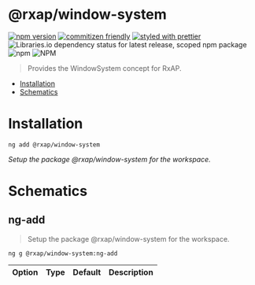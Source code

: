 @rxap/window-system
======

[![npm version](https://img.shields.io/npm/v/@rxap/window-system?style=flat-square)](https://www.npmjs.com/package/@rxap/window-system)
[![commitizen friendly](https://img.shields.io/badge/commitizen-friendly-brightgreen.svg?style=flat-square)](https://commitizen.github.io/cz-cli/)
[![styled with prettier](https://img.shields.io/badge/styled_with-prettier-ff69b4.svg?style=flat-square)](https://github.com/prettier/prettier)
![Libraries.io dependency status for latest release, scoped npm package](https://img.shields.io/librariesio/release/npm/@rxap/window-system)
![npm](https://img.shields.io/npm/dm/@rxap/window-system)
![NPM](https://img.shields.io/npm/l/@rxap/window-system)

> Provides the WindowSystem concept for RxAP.

- [Installation](#installation)
- [Schematics](#schematics)

# Installation

```
ng add @rxap/window-system
```

*Setup the package @rxap/window-system for the workspace.*

# Schematics

## ng-add
> Setup the package @rxap/window-system for the workspace.

```
ng g @rxap/window-system:ng-add
```

Option | Type | Default | Description
--- | --- | --- | ---



